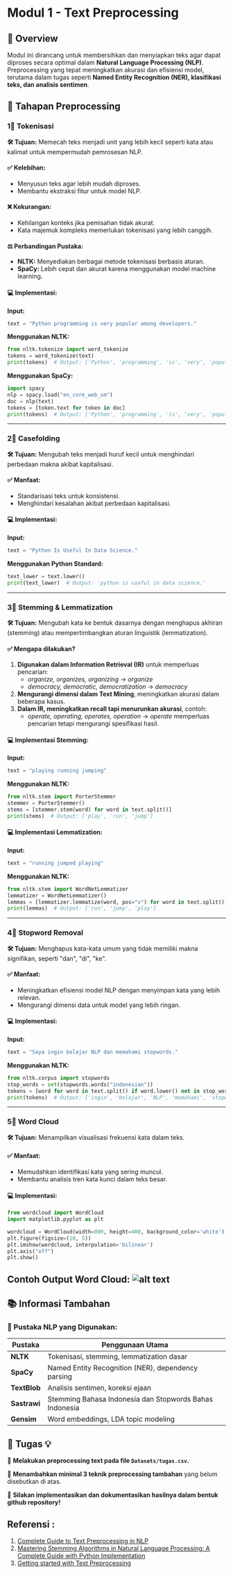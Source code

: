 # Modul 1 - Text Preprocessing

## 📌 Overview

Modul ini dirancang untuk membersihkan dan menyiapkan teks agar dapat diproses secara optimal dalam **Natural Language Processing (NLP)**. Preprocessing yang tepat meningkatkan akurasi dan efisiensi model, terutama dalam tugas seperti **Named Entity Recognition (NER), klasifikasi teks, dan analisis sentimen**.

## 🔄 Tahapan Preprocessing

### 1⃣ Tokenisasi

**🛠 Tujuan:** Memecah teks menjadi unit yang lebih kecil seperti kata atau kalimat untuk mempermudah pemrosesan NLP.

#### ✅ Kelebihan:
- Menyusun teks agar lebih mudah diproses.
- Membantu ekstraksi fitur untuk model NLP.

#### ❌ Kekurangan:
- Kehilangan konteks jika pemisahan tidak akurat.
- Kata majemuk kompleks memerlukan tokenisasi yang lebih canggih.

#### ⚖️ Perbandingan Pustaka:
- **NLTK:** Menyediakan berbagai metode tokenisasi berbasis aturan.
- **SpaCy:** Lebih cepat dan akurat karena menggunakan model machine learning.

#### 💻 Implementasi:

**Input:**

```python
text = "Python programming is very popular among developers."
```

**Menggunakan NLTK:**

```python
from nltk.tokenize import word_tokenize
tokens = word_tokenize(text)
print(tokens)  # Output: ['Python', 'programming', 'is', 'very', 'popular', 'among', 'developers', '.']
```

**Menggunakan SpaCy:**

```python
import spacy
nlp = spacy.load("en_core_web_sm")
doc = nlp(text)
tokens = [token.text for token in doc]
print(tokens)  # Output: ['Python', 'programming', 'is', 'very', 'popular', 'among', 'developers', '.']
```

---

### 2⃣ Casefolding

**🛠 Tujuan:** Mengubah teks menjadi huruf kecil untuk menghindari perbedaan makna akibat kapitalisasi.

#### ✅ Manfaat:
- Standarisasi teks untuk konsistensi.
- Menghindari kesalahan akibat perbedaan kapitalisasi.

#### 💻 Implementasi:

**Input:**

```python
text = "Python Is Useful In Data Science."
```

**Menggunakan Python Standard:**

```python
text_lower = text.lower()
print(text_lower)  # Output: 'python is useful in data science.'
```

---

### 3⃣ Stemming & Lemmatization

**🛠 Tujuan:** Mengubah kata ke bentuk dasarnya dengan menghapus akhiran (stemming) atau mempertimbangkan aturan linguistik (lemmatization).

#### ✅ Mengapa dilakukan?
1. **Digunakan dalam Information Retrieval (IR)** untuk memperluas pencarian:
   - *organize, organizes, organizing* → *organize*
   - *democracy, democratic, democratization* → *democracy*
2. **Mengurangi dimensi dalam Text Mining**, meningkatkan akurasi dalam beberapa kasus.
3. **Dalam IR, meningkatkan recall tapi menurunkan akurasi**, contoh:
   - *operate, operating, operates, operation* → *operate* memperluas pencarian tetapi mengurangi spesifikasi hasil.

#### 💻 Implementasi Stemming:

**Input:**

```python
text = "playing running jumping"
```

**Menggunakan NLTK:**

```python
from nltk.stem import PorterStemmer
stemmer = PorterStemmer()
stems = [stemmer.stem(word) for word in text.split()]
print(stems)  # Output: ['play', 'run', 'jump']
```

#### 💻 Implementasi Lemmatization:

**Input:**

```python
text = "running jumped playing"
```

**Menggunakan NLTK:**

```python
from nltk.stem import WordNetLemmatizer
lemmatizer = WordNetLemmatizer()
lemmas = [lemmatizer.lemmatize(word, pos="v") for word in text.split()]
print(lemmas)  # Output: ['run', 'jump', 'play']
```

---

### 4⃣ Stopword Removal

**🛠 Tujuan:** Menghapus kata-kata umum yang tidak memiliki makna signifikan, seperti "dan", "di", "ke".

#### ✅ Manfaat:
- Meningkatkan efisiensi model NLP dengan menyimpan kata yang lebih relevan.
- Mengurangi dimensi data untuk model yang lebih ringan.

#### 💻 Implementasi:

**Input:**

```python
text = "Saya ingin belajar NLP dan memahami stopwords."
```

**Menggunakan NLTK:**

```python
from nltk.corpus import stopwords
stop_words = set(stopwords.words("indonesian"))
tokens = [word for word in text.split() if word.lower() not in stop_words]
print(tokens)  # Output: ['ingin', 'belajar', 'NLP', 'memahami', 'stopwords.']
```

---

### 5⃣ Word Cloud

**🛠 Tujuan:** Menampilkan visualisasi frekuensi kata dalam teks.

#### ✅ Manfaat:
- Memudahkan identifikasi kata yang sering muncul.
- Membantu analisis tren kata kunci dalam teks besar.

#### 💻 Implementasi:

```python
from wordcloud import WordCloud
import matplotlib.pyplot as plt

wordcloud = WordCloud(width=800, height=400, background_color='white').generate(text)
plt.figure(figsize=(10, 5))
plt.imshow(wordcloud, interpolation='bilinear')
plt.axis("off")
plt.show()
```

**Contoh Output Word Cloud:**
![alt text](/assets/image.png)
---

## 📚 Informasi Tambahan

### 🔹 Pustaka NLP yang Digunakan:

| Pustaka | Penggunaan Utama |
|----------|-----------------|
| **NLTK**  | Tokenisasi, stemming, lemmatization dasar |
| **SpaCy** |  Named Entity Recognition (NER), dependency parsing |
| **TextBlob** | Analisis sentimen, koreksi ejaan |
| **Sastrawi** | Stemming Bahasa Indonesia dan Stopwords Bahas Indonesia|
| **Gensim**  | Word embeddings, LDA topic modeling |


## 📝 Tugas 💡

🔹 **Melakukan preprocessing text pada file `Datasets/tugas.csv`.**

🔹 **Menambahkan minimal 3 teknik preprocessing tambahan** yang belum disebutkan di atas.

🚀 **Silakan implementasikan dan dokumentasikan hasilnya dalam bentuk github repository!**


## Referensi : 
1. [Complete Guide to Text Preprocessing in NLP](https://medium.com/@devangchavan0204/complete-guide-to-text-preprocessing-in-nlp-b4092c104d3e)
2. [Mastering Stemming Algorithms in Natural Language Processing: A Complete Guide with Python Implementation](https://medium.com/@omrylmzz35/mastering-stemming-algorithms-in-natural-language-processing-a-complete-guide-with-python-e7fd12089a69)
3. [Getting started with Text Preprocessing](https://www.kaggle.com/code/sudalairajkumar/getting-started-with-text-preprocessing)



